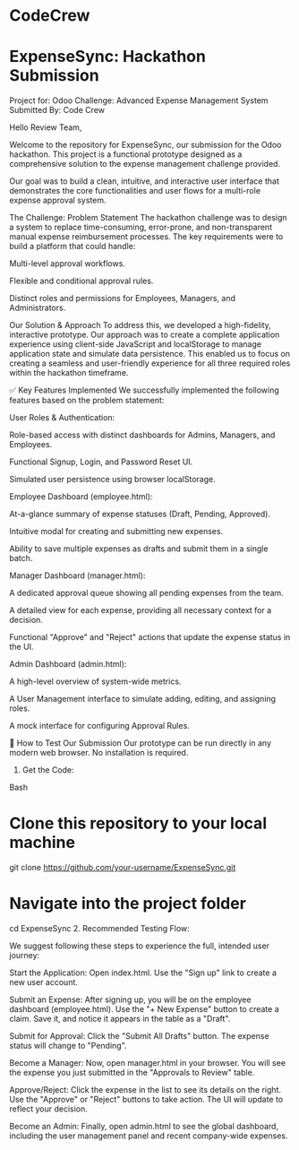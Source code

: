 # CodeCrew

# ExpenseSync: Hackathon Submission
Project for: Odoo
Challenge: Advanced Expense Management System
Submitted By: Code Crew

Hello Review Team,

Welcome to the repository for ExpenseSync, our submission for the Odoo hackathon. This project is a functional prototype designed as a comprehensive solution to the expense management challenge provided.

Our goal was to build a clean, intuitive, and interactive user interface that demonstrates the core functionalities and user flows for a multi-role expense approval system.

The Challenge: Problem Statement
The hackathon challenge was to design a system to replace time-consuming, error-prone, and non-transparent manual expense reimbursement processes. The key requirements were to build a platform that could handle:

Multi-level approval workflows.

Flexible and conditional approval rules.

Distinct roles and permissions for Employees, Managers, and Administrators.

Our Solution & Approach
To address this, we developed a high-fidelity, interactive prototype. Our approach was to create a complete application experience using client-side JavaScript and localStorage to manage application state and simulate data persistence. This enabled us to focus on creating a seamless and user-friendly experience for all three required roles within the hackathon timeframe.

✅ Key Features Implemented
We successfully implemented the following features based on the problem statement:

User Roles & Authentication:

Role-based access with distinct dashboards for Admins, Managers, and Employees.

Functional Signup, Login, and Password Reset UI.

Simulated user persistence using browser localStorage.

Employee Dashboard (employee.html):

At-a-glance summary of expense statuses (Draft, Pending, Approved).

Intuitive modal for creating and submitting new expenses.

Ability to save multiple expenses as drafts and submit them in a single batch.

Manager Dashboard (manager.html):

A dedicated approval queue showing all pending expenses from the team.

A detailed view for each expense, providing all necessary context for a decision.

Functional "Approve" and "Reject" actions that update the expense status in the UI.

Admin Dashboard (admin.html):

A high-level overview of system-wide metrics.

A User Management interface to simulate adding, editing, and assigning roles.

A mock interface for configuring Approval Rules.

🚀 How to Test Our Submission
Our prototype can be run directly in any modern web browser. No installation is required.

1. Get the Code:

Bash

# Clone this repository to your local machine
git clone https://github.com/your-username/ExpenseSync.git

# Navigate into the project folder
cd ExpenseSync
2. Recommended Testing Flow:

We suggest following these steps to experience the full, intended user journey:

Start the Application: Open index.html. Use the "Sign up" link to create a new user account.

Submit an Expense: After signing up, you will be on the employee dashboard (employee.html). Use the "+ New Expense" button to create a claim. Save it, and notice it appears in the table as a "Draft".

Submit for Approval: Click the "Submit All Drafts" button. The expense status will change to "Pending".

Become a Manager: Now, open manager.html in your browser. You will see the expense you just submitted in the "Approvals to Review" table.

Approve/Reject: Click the expense in the list to see its details on the right. Use the "Approve" or "Reject" buttons to take action. The UI will update to reflect your decision.

Become an Admin: Finally, open admin.html to see the global dashboard, including the user management panel and recent company-wide expenses.
